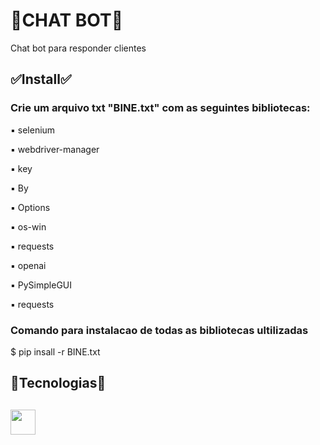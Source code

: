# 🤖CHAT BOT🤖
<p>Chat bot para responder clientes</p>

<h2>✅Install✅</h2>
<h3>Crie um arquivo txt "BINE.txt" com as seguintes bibliotecas:</h3>
<p>▪️ selenium</p>
<p>▪️ webdriver-manager</p>
<p>▪️ key</p>
<p>▪️ By</p>
<p>▪️ Options</p>
<p>▪️ os-win</p>
<p>▪️ requests</p>
<p>▪️ openai</p>
<p>▪️ PySimpleGUI</p>
<p>▪️ requests</p>
<h3>Comando para instalacao de todas as bibliotecas ultilizadas</h3>
<p>$ pip insall -r BINE.txt</p>

<h2>🐍Tecnologias🐍<h2>
<img src="https://cdn.jsdelivr.net/gh/devicons/devicon@latest/icons/python/python-original-wordmark.svg" width="40" />
